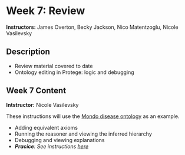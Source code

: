 # Week 7: Review

**Instructors:** James Overton, Becky Jackson, Nico Matentzoglu, Nicole Vasilevsky

## Description
- Review material covered to date
- Ontology editing in Protege: logic and debugging

## Week 7 Content
**Intstructor:** Nicole Vasilevsky

These instructions will use the [Mondo disease ontology](https://github.com/monarch-initiative/mondo) as an example.
- Adding equivalent axioms 
- Running the reasoner and viewing the inferred hierarchy
- Debugging and viewing explanations
- _**Pracice**: See instructions [here](https://github.com/jamesaoverton/obook/blob/master/07-Review/add-logical-axiom.md)_
